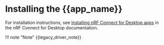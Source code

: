 # Installing the {{app_name}}

For installation instructions, see [Installing nRF Connect for Desktop apps](https://docs.nordicsemi.com/bundle/nrf-connect-desktop/page/installing_apps.html) in the nRF Connect for Desktop documentation.

!!! note "Note"
    {{legacy_driver_note}}